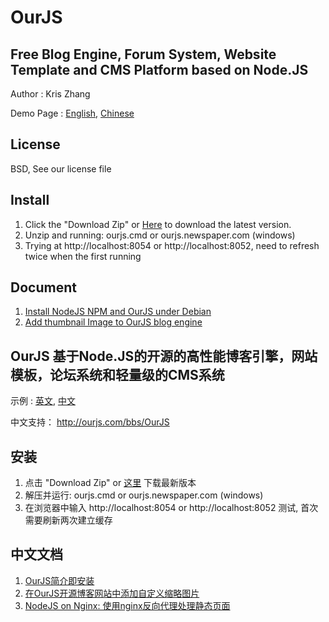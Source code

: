 OurJS
====

Free Blog Engine, Forum System, Website Template and CMS Platform based on Node.JS
----

Author    : Kris Zhang

Demo Page : [English](http://code.ourjs.com), [Chinese](http://demo.ourjs.com)


License
----

BSD, See our license file



Install
----
1. Click the "Download Zip" or [Here](https://github.com/newghost/ourjs/raw/master/dist/ourjs.latest.zip) to download the latest version.
2. Unzip and running: ourjs.cmd or ourjs.newspaper.com (windows)
3. Trying at http://localhost:8054 or http://localhost:8052, need to refresh twice when the first running


Document
----
1. [Install NodeJS NPM and OurJS under Debian](http://code.ourjs.com/article/install-nodejs-npm-and-ourjs-under-debian-amazon-ec2-free-tier-)
2. [Add thumbnail Image to OurJS blog engine](http://code.ourjs.com/article/add-thumbnail-image-to-ourjs-blog-engine)






OurJS 基于Node.JS的开源的高性能博客引擎，网站模板，论坛系统和轻量级的CMS系统
----

示例 : [英文](http://code.ourjs.com), [中文](http://demo.ourjs.com)

中文支持： http://ourjs.com/bbs/OurJS



安装
----
1. 点击 "Download Zip" or [这里](https://github.com/newghost/ourjs/raw/master/dist/ourjs.latest.zip) 下载最新版本
2. 解压并运行: ourjs.cmd or ourjs.newspaper.com (windows)
3. 在浏览器中输入 http://localhost:8054 or http://localhost:8052 测试, 首次需要刷新两次建立缓存


中文文档
----
1. [OurJS简介即安装](http://ourjs.com/detail/ourjs-%E5%85%8D%E8%B4%B9%E5%BC%80%E6%BA%90%E7%9A%84%E5%8D%9A%E5%AE%A2%E5%BC%95%E6%93%8E-%E8%AE%BA%E5%9D%9B%E7%B3%BB%E7%BB%9F-%E7%BD%91%E7%AB%99%E6%A8%A1%E6%9D%BF%E5%92%8C%E8%BD%BB%E9%87%8F%E7%BA%A7%E7%9A%84cms)
2. [在OurJS开源博客网站中添加自定义缩略图片](http://ourjs.com/detail/53f5555bc1afbc6e30000005)
3. [NodeJS on Nginx: 使用nginx反向代理处理静态页面](http://ourjs.com/detail/nodejs-on-nginx-%E4%BD%BF%E7%94%A8nginx%E5%8F%8D%E5%90%91%E4%BB%A3%E7%90%86%E5%A4%84%E7%90%86%E9%9D%99%E6%80%81%E9%A1%B5%E9%9D%A2)